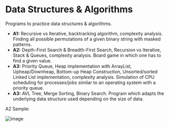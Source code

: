 # Data Structures & Algorithms
Programs to practice data structures &amp; algorithms.

- **A1:** Recursive vs Iterative, backtracking algorithm, complexity analysis. Finding all possible permutations of a given binary string with masked patterns.
- **A2:** Depth-First Search & Breadth-First Search, Recursion vs Iterative, Stack & Queues, complexity analysis. Board game in which one has to find a given value. 
- **A3:** Priority Queue, Heap implementation with ArrayList, Upheap/Downheap, Bottom-up Heap Construction, Unsorted/sorted Linked List implementation, complexity analysis. Simulation of CPU scheduling for processes/jobs similar to an operating system with a priority queue.
- **A3:** AVL Tree, Merge Sorting, Binary Search. Program which adapts the underlying data structure used depending on the size of data.

A2 Sample:

![image](https://user-images.githubusercontent.com/59063950/96675824-d9055100-1339-11eb-8149-f8adda0117e4.png)

